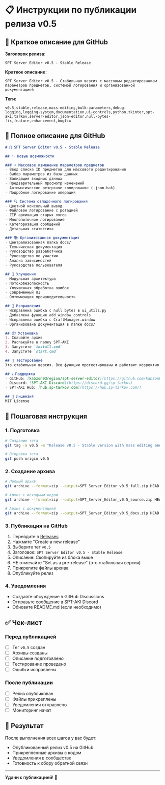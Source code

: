 # 📋 Инструкции по публикации релиза v0.5

## 🎯 Краткое описание для GitHub

**Заголовок релиза:**
```
SPT Server Editor v0.5 - Stable Release
```

**Краткое описание:**
```
SPT Server Editor v0.5 - Стабильная версия с массовым редактированием параметров предметов, системой логирования и организованной документацией
```

**Теги:**
```
v0.5,stable,release,mass-editing,bulk-parameters,debug-logging,logging-system,documentation,ui-controls,python,tkinter,spt-aki,tarkov,server-editor,json-editor,null-bytes-fix,feature,enhancement,bugfix
```

## 📝 Полное описание для GitHub

```markdown
# 🚀 SPT Server Editor v0.5 - Stable Release

## ✨ Новые возможности

### ⚡ Массовое изменение параметров предметов
- Ввод списка ID предметов для массового редактирования
- Выбор параметров из базы данных
- Валидация входных данных
- Предварительный просмотр изменений
- Автоматическое резервное копирование (.json.bak)
- Подробное логирование операций

### 🔍 Система отладочного логирования
- Цветной консольный вывод
- Файловое логирование с ротацией
- ZIP архивация старых логов
- Многопоточное логирование
- Категоризация сообщений
- Детальная статистика

### 📚 Организованная документация
- Централизованная папка docs/
- Техническая документация
- Руководство разработчика
- Руководство по участию
- Анализ зависимостей
- Руководства пользователя

## 🔧 Улучшения
- Модульная архитектура
- Потокобезопасность
- Улучшенная обработка ошибок
- Современный UI
- Оптимизация производительности

## 🐛 Исправления
- Исправлена ошибка с null bytes в ui_utils.py
- Добавлена функция add_window_controls
- Исправлена ошибка с CraftManager.window
- Организована документация в папке docs/

## 📦 Установка
1. Скачайте архив
2. Распакуйте в папку SPT-AKI
3. Запустите `install.cmd`
4. Запустите `start.cmd`

## 🧪 Тестирование
Это стабильная версия. Все функции протестированы и работают корректно.

## 📞 Поддержка
- GitHub: [kabzon93region/spt-server-editor](https://github.com/kabzon93region/spt-server-editor)
- Discord: [SPT-AKI Discord](https://discord.gg/sp-tarkov)
- SPT-AKI Hub: [hub.sp-tarkov.com](https://hub.sp-tarkov.com/)

## 📄 Лицензия
MIT License
```

## 🚀 Пошаговая инструкция

### 1. Подготовка
```bash
# Создание тега
git tag -a v0.5 -m "Release v0.5 - Stable version with mass editing and logging"

# Отправка тега
git push origin v0.5
```

### 2. Создание архива
```bash
# Полный архив
git archive --format=zip --output=SPT_Server_Editor_v0.5_full.zip HEAD

# Архив с исходным кодом
git archive --format=zip --output=SPT_Server_Editor_v0.5_source.zip HEAD

# Архив с документацией
git archive --format=zip --output=SPT_Server_Editor_v0.5_docs.zip HEAD -- docs/
```

### 3. Публикация на GitHub
1. Перейдите в [Releases](https://github.com/kabzon93region/spt-server-editor/releases)
2. Нажмите "Create a new release"
3. Выберите тег `v0.5`
4. Заголовок: `SPT Server Editor v0.5 - Stable Release`
5. Описание: Скопируйте из блока выше
6. НЕ отмечайте "Set as a pre-release" (это стабильная версия)
7. Прикрепите файлы архива
8. Опубликуйте релиз

### 4. Уведомления
- Создайте обсуждение в GitHub Discussions
- Отправьте сообщение в SPT-AKI Discord
- Обновите README.md (если необходимо)

## ✅ Чек-лист

### Перед публикацией
- [ ] Тег `v0.5` создан
- [ ] Архивы созданы
- [ ] Описание подготовлено
- [ ] Тестирование проведено
- [ ] Ошибки исправлены

### После публикации
- [ ] Релиз опубликован
- [ ] Файлы прикреплены
- [ ] Уведомления отправлены
- [ ] Мониторинг начат

## 🎯 Результат

После выполнения всех шагов у вас будет:
- Опубликованный релиз v0.5 на GitHub
- Прикрепленные архивы с кодом
- Уведомления в сообществе
- Готовность к сбору обратной связи

---

**Удачи с публикацией! 🚀**
